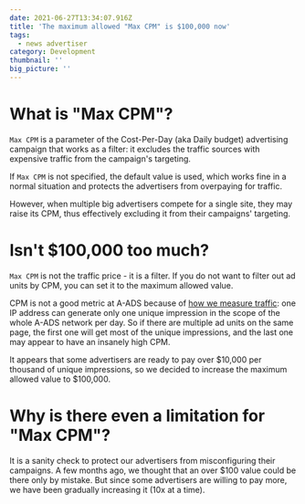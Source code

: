 ```yaml
---
date: 2021-06-27T13:34:07.916Z
title: 'The maximum allowed "Max CPM" is $100,000 now'
tags:
  - news advertiser
category: Development
thumbnail: ''
big_picture: ''
---
```

# What is "Max CPM"?

`Max CPM` is a parameter of the Cost-Per-Day (aka Daily budget) advertising campaign that works as a filter: it excludes the traffic sources with expensive traffic from the campaign's targeting.

If `Max CPM` is not specified, the default value is used, which works fine in a normal situation and protects the advertisers from overpaying for traffic.

However, when multiple big advertisers compete for a single site, they may raise its CPM, thus effectively excluding it from their campaigns' targeting.

# Isn't $100,000 too much?

`Max CPM` is not the traffic price - it is a filter. If you do not want to filter out ad units by CPM, you can set it to the maximum allowed value.

CPM is not a good metric at A-ADS because of [how we measure traffic](https://a-ads.com/blog/2018-10-04-counting-unique-impressions/): one IP address can generate only one unique impression in the scope of the whole A-ADS network per day. So if there are multiple ad units on the same page, the first one will get most of the unique impressions, and the last one may appear to have an insanely high CPM.

It appears that some advertisers are ready to pay over $10,000 per thousand of unique impressions, so we decided to increase the maximum allowed value to $100,000.

# Why is there even a limitation for "Max CPM"?

It is a sanity check to protect our advertisers from misconfiguring their campaigns. A few months ago, we thought that an over $100 value could be there only by mistake. But since some advertisers are willing to pay more, we have been gradually increasing it (10x at a time).

